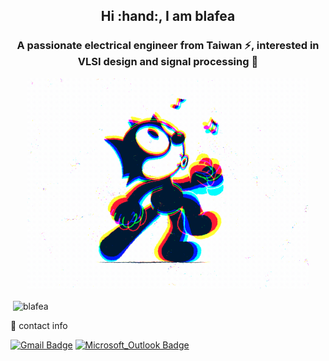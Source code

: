 <h2 align="center">Hi :hand:, I am blafea</h2>
<h3 align="center">A passionate electrical engineer from Taiwan ⚡, interested in VLSI design and signal processing 📲 </h3>

<!--
<p align="center">
<img align='center' src='https://user-images.githubusercontent.com/5713670/87202985-820dcb80-c2b6-11ea-9f56-7ec461c497c3.gif' width='200"'>
</p>
-->

<p align="center">
  <img src="./src/walk.gif" alt="animated" width="450"/>
</p>

<!-- - ⚡ Fun fact **I like cats** :cat2: -->


<p>&nbsp;<img align="center" src="https://github-readme-stats.vercel.app/api?username=blafea221651&show_icons=true&locale=en" alt="blafea" /></p>


:email: contact info

[![Gmail Badge](https://img.shields.io/badge/-howard881220@gmail.com-D14836?style=flat&logo=Gmail&logoColor=white&link=mailto:howard881220@gmail.com)](mailto:howard881220@gmail.com)
[![Microsoft_Outlook Badge](https://img.shields.io/badge/-b07502022@ntu.edu.tw-0078D4?style=flat&logo=microsoft-outlook&logoColor=white&link=mailto:b07502022@ntu.edu.tw)](mailto:b07502022@ntu.edu.tw)

<p align="left">
</p>
